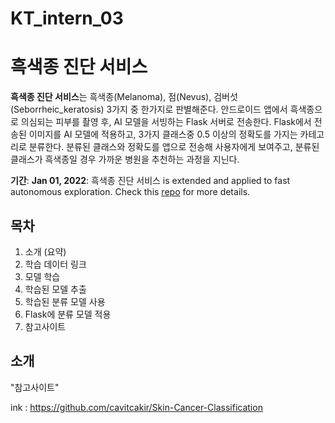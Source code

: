 # KT_intern_03 

# 흑색종 진단 서비스

**흑색종 진단 서비스**는 흑색종(Melanoma), 점(Nevus), 검버섯(Seborrheic_keratosis) 3가지 중 한가지로 판별해준다. 안드로이드 앱에서 흑색종으로 의심되는 피부를 촬영 후, AI 모델을 서빙하는 Flask 서버로 전송한다. Flask에서 전송된 이미지를 AI 모델에 적용하고, 3가지 클래스중 0.5 이상의 정확도를 가지는 카테고리로 분류한다. 분류된 클래스와 정확도를 앱으로 전송해 사용자에게 보여주고, 분류된 클래스가 흑색종일 경우 가까운 병원을 추천하는 과정을 지닌다. 

**기간**: __Jan 01, 2022__: 흑색종 진단 서비스 is extended and applied to fast autonomous exploration. Check this [repo](https://github.com/HKUST-Aerial-Robotics/FUEL) for more details.


## 목차
1.	소개 (요약)
2.	학습 데이터 링크 
3.	모델 학습 
4.	학습된 모델 추출
5.	학습된 분류 모델 사용 
6.	Flask에 분류 모델 적용
7.	참고사이트 

## 소개

















"참고사이트"

ink : https://github.com/cavitcakir/Skin-Cancer-Classification



